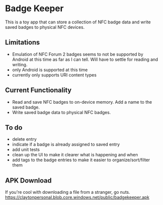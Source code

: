 # Badge Keeper

This is a toy app that can store a collection of NFC badge data and write saved badges to physical NFC devices. 

## Limitations
- Emulation of NFC Forum 2 badges seems to not be supported by Android at this time as far as I can tell.  Will have to settle for reading and writing.
- only Android is supported at this time
- currently only supports URI content types

## Current Functionality
- Read and save NFC badges to on-device memory.  Add a name to the saved badge.
- Write saved badge data to physical NFC badges.   

## To do
- delete entry
- indicate if a badge is already assigned to saved entry
- add unit tests
- clean up the UI to make it clearer what is happening and when
- add tags to the badge entries to make it easier to organize/sort/filter them

## APK Download
If you're cool with downloading a file from a stranger, go nuts.
https://claytonpersonal.blob.core.windows.net/public/badgekeeper.apk
